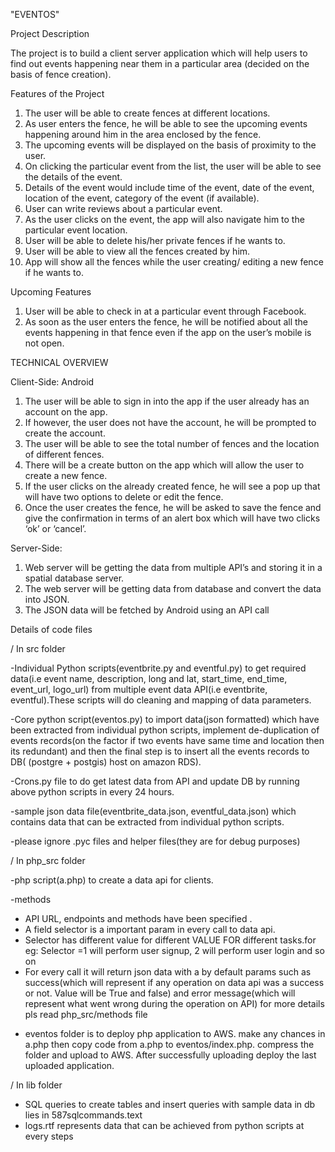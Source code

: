 "EVENTOS"

Project Description

The project is to build a client server application which will help
users to find out events happening near them in a particular area (decided on the
basis of fence creation).


Features of the Project

1. The user will be able to create fences at different locations.
2. As user enters the fence, he will be able to see the upcoming events happening around him in the area enclosed by the fence.
3. The upcoming events will be displayed on the basis of proximity to the user.
4. On clicking the particular event from the list, the user will be able to see the details of the event.
5. Details of the event would include time of the event, date of the event, location of the event, category of the event (if available).
6. User can write reviews about a particular event.
7. As the user clicks on the event, the app will also navigate him to the particular event location.
8. User will be able to delete his/her private fences if he wants to.
9. User will be able to view all the fences created by him.
10. App will show all the fences while the user creating/ editing a new fence if he wants to.


Upcoming Features

1. User will be able to check in at a particular event through Facebook.
2. As soon as the user enters the fence, he will be notified about all the events happening in that fence even if the app on the user’s mobile is not open.

TECHNICAL OVERVIEW

Client-Side: Android
1. The user will be able to sign in into the app if the user already has an account on the app.
2. If however, the user does not have the account, he will be prompted to create the account.
3. The user will be able to see the total number of fences and the location of different fences.
4. There will be a create button on the app which will allow the user to create a new fence.
5. If the user clicks on the already created fence, he will see a pop up that will have two options to delete or edit the fence.
6. Once the user creates the fence, he will be asked to save the fence and give the confirmation in terms of an alert box which will have two clicks ‘ok’ or ‘cancel’.

Server-Side:
1. Web server will be getting the data from multiple API’s and storing it in a spatial database server.
2. The web server will be getting data from database and convert the data into JSON.
3. The JSON data will be fetched by Android using an API call

Details of code files

/ In src folder

-Individual Python scripts(eventbrite.py and eventful.py) to get required data(i.e event name, description, long and lat, start_time, end_time, event_url, logo_url) from multiple event data API(i.e eventbrite, eventful).These scripts will do cleaning and mapping of data parameters.

-Core python script(eventos.py) to import data(json formatted) which have been extracted from individual python scripts, implement de-duplication of events records(on the factor if two events have same time and location then its redundant) and then the final step is to insert all the events records to DB( (postgre + postgis) host on amazon RDS).

-Crons.py file to do get latest data from API and update DB by running above python scripts in every 24 hours.

-sample json data file(eventbrite_data.json, eventful_data.json) which contains data that can be extracted from individual python scripts.

-please ignore .pyc files and helper files(they are for debug purposes)



/ In php_src folder

-php script(a.php) to create a data api for clients.

-methods
 * API URL, endpoints and methods have been specified .
 * A field selector is a important param in every call to data api.
 * Selector has different value for different VALUE FOR different tasks.for eg: Selector =1 will perform user signup, 2 will perform user login and so on
 * For every call it will return json data with a by default params such as success(which will represent if any operation on data api was a success or not. Value will be True and false) and error message(which will represent what went wrong during the operation on API)
 for more details pls read php_src/methods file

- eventos folder is to deploy php application to AWS. make any chances in a.php then copy code from a.php to eventos/index.php. compress the folder and upload to AWS. After successfully uploading deploy the last uploaded application.

/ In lib folder

- SQL queries to create tables and insert queries with sample data in db lies in 587sqlcommands.text
- logs.rtf represents data that can be achieved from python scripts at every steps
